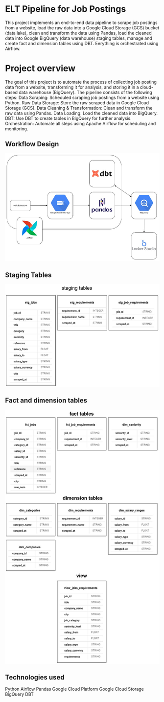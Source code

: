 # ELT Pipeline for Job Postings

This project implements an end-to-end data pipeline to scrape job postings from a website, load the raw data into a Google Cloud Storage (GCS) bucket (data lake), clean and transform the data using Pandas, load the cleaned data into Google BigQuery (data warehouse) staging tables, manage and create fact and dimension tables using DBT. Eerything is orchestrated using Airflow.

# Project overview

The goal of this project is to automate the process of collecting job posting data from a website, transforming it for analysis, and storing it in a cloud-based data warehouse (BigQuery). The pipeline consists of the following steps:
Data Scraping: Scheduled scraping job postings from a website using Python.
Raw Data Storage: Store the raw scraped data in Google Cloud Storage (GCS).
Data Cleaning & Transformation: Clean and transform the raw data using Pandas.
Data Loading: Load the cleaned data into BigQuery.
DBT: Use DBT to create tables in BigQuery for further analysis.
Orchestration: Automate all steps using Apache Airflow for scheduling and monitoring.

## Workflow Design

![Pipeline Diagram](assets/diagram.jpg)

## Staging Tables

![Staging Tables](assets/staging_tables.jpg)

## Fact and dimension tables

![Fact Dimension Tables](assets/fact_dimension_tables.jpg)

## Technologies used

Python
Airflow
Pandas
Google Cloud Platform
Google Cloud Storage
BigQuery
DBT
